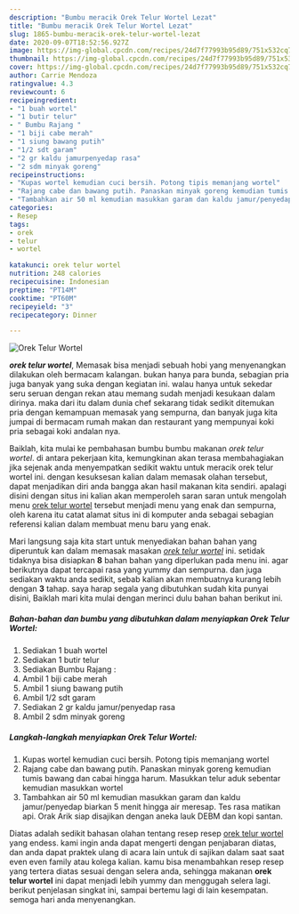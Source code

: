 ```yaml
---
description: "Bumbu meracik Orek Telur Wortel Lezat"
title: "Bumbu meracik Orek Telur Wortel Lezat"
slug: 1865-bumbu-meracik-orek-telur-wortel-lezat
date: 2020-09-07T18:52:56.927Z
image: https://img-global.cpcdn.com/recipes/24d7f77993b95d89/751x532cq70/orek-telur-wortel-foto-resep-utama.jpg
thumbnail: https://img-global.cpcdn.com/recipes/24d7f77993b95d89/751x532cq70/orek-telur-wortel-foto-resep-utama.jpg
cover: https://img-global.cpcdn.com/recipes/24d7f77993b95d89/751x532cq70/orek-telur-wortel-foto-resep-utama.jpg
author: Carrie Mendoza
ratingvalue: 4.3
reviewcount: 6
recipeingredient:
- "1 buah wortel"
- "1 butir telur"
- " Bumbu Rajang "
- "1 biji cabe merah"
- "1 siung bawang putih"
- "1/2 sdt garam"
- "2 gr kaldu jamurpenyedap rasa"
- "2 sdm minyak goreng"
recipeinstructions:
- "Kupas wortel kemudian cuci bersih. Potong tipis memanjang wortel"
- "Rajang cabe dan bawang putih. Panaskan minyak goreng kemudian tumis bawang dan cabai hingga harum. Masukkan telur aduk sebentar kemudian masukkan wortel"
- "Tambahkan air 50 ml kemudian masukkan garam dan kaldu jamur/penyedap biarkan 5 menit hingga air meresap. Tes rasa matikan api. Orak Arik siap disajikan dengan aneka lauk DEBM dan kopi santan."
categories:
- Resep
tags:
- orek
- telur
- wortel

katakunci: orek telur wortel 
nutrition: 248 calories
recipecuisine: Indonesian
preptime: "PT14M"
cooktime: "PT60M"
recipeyield: "3"
recipecategory: Dinner

---
```



![Orek Telur Wortel](https://img-global.cpcdn.com/recipes/24d7f77993b95d89/751x532cq70/orek-telur-wortel-foto-resep-utama.jpg)

<b><i>orek telur wortel</i></b>, Memasak bisa menjadi sebuah hobi yang menyenangkan dilakukan oleh bermacam kalangan. bukan hanya para bunda, sebagian pria juga banyak yang suka dengan kegiatan ini. walau hanya untuk sekedar seru seruan dengan rekan atau memang sudah menjadi kesukaan dalam dirinya. maka dari itu dalam dunia chef sekarang tidak sedikit ditemukan pria dengan kemampuan memasak yang sempurna, dan banyak juga kita jumpai di bermacam rumah makan dan restaurant yang mempunyai koki pria sebagai koki andalan nya.

Baiklah, kita mulai ke pembahasan bumbu bumbu makanan <i>orek telur wortel</i>. di antara pekerjaan kita, kemungkinan akan terasa membahagiakan jika sejenak anda menyempatkan sedikit waktu untuk meracik orek telur wortel ini. dengan kesuksesan kalian dalam memasak olahan tersebut, dapat menjadikan diri anda bangga akan hasil makanan kita sendiri. apalagi disini dengan situs ini kalian akan memperoleh saran saran untuk mengolah menu <u>orek telur wortel</u> tersebut menjadi menu yang enak dan sempurna, oleh karena itu catat alamat situs ini di komputer anda sebagai sebagian referensi kalian dalam membuat menu baru yang enak.




Mari langsung saja kita start untuk menyediakan bahan bahan yang diperuntuk kan dalam memasak masakan <u><i>orek telur wortel</i></u> ini. setidak tidaknya bisa disiapkan <b>8</b> bahan bahan yang diperlukan pada menu ini. agar berikutnya dapat tercapai rasa yang yummy dan sempurna. dan juga sediakan waktu anda sedikit, sebab kalian akan membuatnya kurang lebih dengan <b>3</b> tahap. saya harap segala yang dibutuhkan sudah kita punyai disini, Baiklah mari kita mulai dengan merinci dulu bahan bahan berikut ini.

<!--inarticleads1-->

##### Bahan-bahan dan bumbu yang dibutuhkan dalam menyiapkan Orek Telur Wortel:

1. Sediakan 1 buah wortel
1. Sediakan 1 butir telur
1. Sediakan  Bumbu Rajang :
1. Ambil 1 biji cabe merah
1. Ambil 1 siung bawang putih
1. Ambil 1/2 sdt garam
1. Sediakan 2 gr kaldu jamur/penyedap rasa
1. Ambil 2 sdm minyak goreng




<!--inarticleads2-->

##### Langkah-langkah menyiapkan Orek Telur Wortel:

1. Kupas wortel kemudian cuci bersih. Potong tipis memanjang wortel
1. Rajang cabe dan bawang putih. Panaskan minyak goreng kemudian tumis bawang dan cabai hingga harum. Masukkan telur aduk sebentar kemudian masukkan wortel
1. Tambahkan air 50 ml kemudian masukkan garam dan kaldu jamur/penyedap biarkan 5 menit hingga air meresap. Tes rasa matikan api. Orak Arik siap disajikan dengan aneka lauk DEBM dan kopi santan.




Diatas adalah sedikit bahasan olahan tentang resep resep <u>orek telur wortel</u> yang endess. kami ingin anda dapat mengerti dengan penjabaran diatas, dan anda dapat praktek ulang di acara lain untuk di sajikan dalam saat saat even even family atau kolega kalian. kamu bisa menambahkan resep resep yang tertera diatas sesuai dengan selera anda, sehingga makanan <b>orek telur wortel</b> ini dapat menjadi lebih yummy dan menggugah selera lagi. berikut penjelasan singkat ini, sampai bertemu lagi di lain kesempatan. semoga hari anda menyenangkan.
